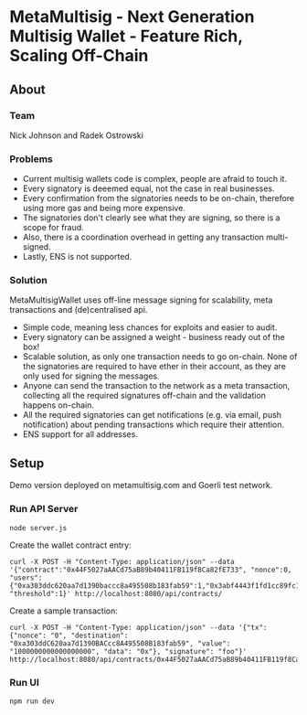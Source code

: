 
# MetaMultisig - Next Generation Multisig Wallet - Feature Rich, Scaling Off-Chain

## About

### Team 

Nick Johnson and Radek Ostrowski

### Problems

* Current multisig wallets code is complex, people are afraid to touch it.
* Every signatory is deeemed equal, not the case in real businesses.
* Every confirmation from the signatories needs to be on-chain, therefore using more gas and being more expensive.
* The signatories don't clearly see what they are signing, so there is a scope for fraud.
* Also, there is a coordination overhead in getting any transaction multi-signed.
* Lastly, ENS is not supported.

### Solution

MetaMultisigWallet uses off-line message signing for scalability, meta transactions and (de)centralised api.

* Simple code, meaning less chances for exploits and easier to audit.
* Every signatory can be assigned a weight - business ready out of the box!
* Scalable solution, as only one transaction needs to go on-chain. None of the signatories are required to have ether in their account, as they are only used for signing the messages.  
* Anyone can send the transaction to the network as a meta transaction, collecting all the required signatures off-chain and the validation happens on-chain.
* All the required signatories can get notifications (e.g. via email, push notification) about pending transactions which require their attention.
* ENS support for all addresses.

## Setup

Demo version deployed on metamultisig.com and Goerli test network.

### Run API Server

```node server.js```

Create the wallet contract entry:

```
curl -X POST -H "Content-Type: application/json" --data '{"contract":"0x44F5027aAACd75aB89b40411FB119f8Ca82fE733", "nonce":0, "users":{"0xa303ddc620aa7d1390baccc8a495508b183fab59":1,"0x3abf4443f1fd1cc89fc129b44e71dd9c96e260ab":1}, "threshold":1}' http://localhost:8080/api/contracts/
```

Create a sample transaction:

```
curl -X POST -H "Content-Type: application/json" --data '{"tx":{"nonce": "0", "destination": "0xa303ddC620aa7d1390BACcc8A495508B183fab59", "value": "1000000000000000000", "data": "0x"}, "signature": "foo"}' http://localhost:8080/api/contracts/0x44F5027aAACd75aB89b40411FB119f8Ca82fE733/txs
```

### Run UI

```npm run dev```


